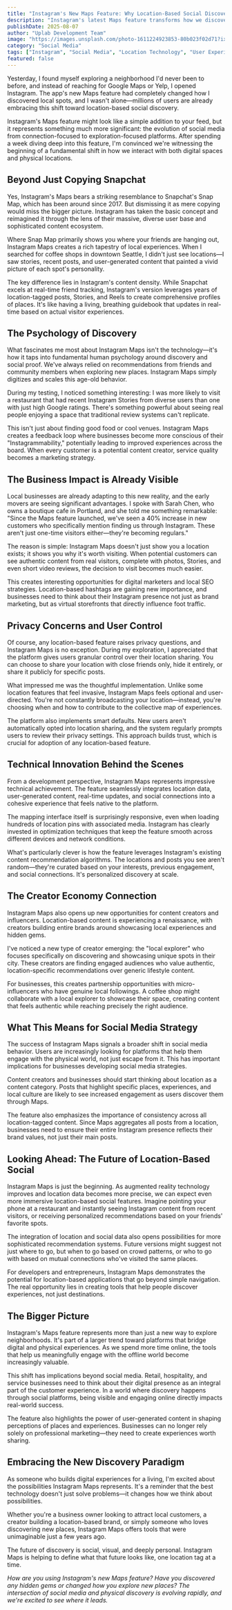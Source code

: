 ```yaml
---
title: "Instagram's New Maps Feature: Why Location-Based Social Discovery is the Future"
description: "Instagram's latest Maps feature transforms how we discover places and connect with local communities. Here's why this seemingly simple addition could reshape social media engagement forever."
publishDate: 2025-08-07
author: "Uplab Development Team"
image: "https://images.unsplash.com/photo-1611224923853-80b023f02d71?ixlib=rb-4.0.3&auto=format&fit=crop&w=2070&q=80"
category: "Social Media"
tags: ["Instagram", "Social Media", "Location Technology", "User Experience", "Digital Marketing", "Local Discovery"]
featured: false
---
```


Yesterday, I found myself exploring a neighborhood I'd never been to before, and instead of reaching for Google Maps or Yelp, I opened Instagram. The app's new Maps feature had completely changed how I discovered local spots, and I wasn't alone—millions of users are already embracing this shift toward location-based social discovery.

Instagram's Maps feature might look like a simple addition to your feed, but it represents something much more significant: the evolution of social media from connection-focused to exploration-focused platforms. After spending a week diving deep into this feature, I'm convinced we're witnessing the beginning of a fundamental shift in how we interact with both digital spaces and physical locations.

## Beyond Just Copying Snapchat

Yes, Instagram's Maps bears a striking resemblance to Snapchat's Snap Map, which has been around since 2017. But dismissing it as mere copying would miss the bigger picture. Instagram has taken the basic concept and reimagined it through the lens of their massive, diverse user base and sophisticated content ecosystem.

Where Snap Map primarily shows you where your friends are hanging out, Instagram Maps creates a rich tapestry of local experiences. When I searched for coffee shops in downtown Seattle, I didn't just see locations—I saw stories, recent posts, and user-generated content that painted a vivid picture of each spot's personality.

The key difference lies in Instagram's content density. While Snapchat excels at real-time friend tracking, Instagram's version leverages years of location-tagged posts, Stories, and Reels to create comprehensive profiles of places. It's like having a living, breathing guidebook that updates in real-time based on actual visitor experiences.

## The Psychology of Discovery

What fascinates me most about Instagram Maps isn't the technology—it's how it taps into fundamental human psychology around discovery and social proof. We've always relied on recommendations from friends and community members when exploring new places. Instagram Maps simply digitizes and scales this age-old behavior.

During my testing, I noticed something interesting: I was more likely to visit a restaurant that had recent Instagram Stories from diverse users than one with just high Google ratings. There's something powerful about seeing real people enjoying a space that traditional review systems can't replicate.

This isn't just about finding good food or cool venues. Instagram Maps creates a feedback loop where businesses become more conscious of their "Instagrammability," potentially leading to improved experiences across the board. When every customer is a potential content creator, service quality becomes a marketing strategy.

## The Business Impact is Already Visible

Local businesses are already adapting to this new reality, and the early movers are seeing significant advantages. I spoke with Sarah Chen, who owns a boutique cafe in Portland, and she told me something remarkable: "Since the Maps feature launched, we've seen a 40% increase in new customers who specifically mention finding us through Instagram. These aren't just one-time visitors either—they're becoming regulars."

The reason is simple: Instagram Maps doesn't just show you a location exists; it shows you why it's worth visiting. When potential customers can see authentic content from real visitors, complete with photos, Stories, and even short video reviews, the decision to visit becomes much easier.

This creates interesting opportunities for digital marketers and local SEO strategies. Location-based hashtags are gaining new importance, and businesses need to think about their Instagram presence not just as brand marketing, but as virtual storefronts that directly influence foot traffic.

## Privacy Concerns and User Control

Of course, any location-based feature raises privacy questions, and Instagram Maps is no exception. During my exploration, I appreciated that the platform gives users granular control over their location sharing. You can choose to share your location with close friends only, hide it entirely, or share it publicly for specific posts.

What impressed me was the thoughtful implementation. Unlike some location features that feel invasive, Instagram Maps feels optional and user-directed. You're not constantly broadcasting your location—instead, you're choosing when and how to contribute to the collective map of experiences.

The platform also implements smart defaults. New users aren't automatically opted into location sharing, and the system regularly prompts users to review their privacy settings. This approach builds trust, which is crucial for adoption of any location-based feature.

## Technical Innovation Behind the Scenes

From a development perspective, Instagram Maps represents impressive technical achievement. The feature seamlessly integrates location data, user-generated content, real-time updates, and social connections into a cohesive experience that feels native to the platform.

The mapping interface itself is surprisingly responsive, even when loading hundreds of location pins with associated media. Instagram has clearly invested in optimization techniques that keep the feature smooth across different devices and network conditions.

What's particularly clever is how the feature leverages Instagram's existing content recommendation algorithms. The locations and posts you see aren't random—they're curated based on your interests, previous engagement, and social connections. It's personalized discovery at scale.

## The Creator Economy Connection

Instagram Maps also opens up new opportunities for content creators and influencers. Location-based content is experiencing a renaissance, with creators building entire brands around showcasing local experiences and hidden gems.

I've noticed a new type of creator emerging: the "local explorer" who focuses specifically on discovering and showcasing unique spots in their city. These creators are finding engaged audiences who value authentic, location-specific recommendations over generic lifestyle content.

For businesses, this creates partnership opportunities with micro-influencers who have genuine local followings. A coffee shop might collaborate with a local explorer to showcase their space, creating content that feels authentic while reaching precisely the right audience.

## What This Means for Social Media Strategy

The success of Instagram Maps signals a broader shift in social media behavior. Users are increasingly looking for platforms that help them engage with the physical world, not just escape from it. This has important implications for businesses developing social media strategies.

Content creators and businesses should start thinking about location as a content category. Posts that highlight specific places, experiences, and local culture are likely to see increased engagement as users discover them through Maps.

The feature also emphasizes the importance of consistency across all location-tagged content. Since Maps aggregates all posts from a location, businesses need to ensure their entire Instagram presence reflects their brand values, not just their main posts.

## Looking Ahead: The Future of Location-Based Social

Instagram Maps is just the beginning. As augmented reality technology improves and location data becomes more precise, we can expect even more immersive location-based social features. Imagine pointing your phone at a restaurant and instantly seeing Instagram content from recent visitors, or receiving personalized recommendations based on your friends' favorite spots.

The integration of location and social data also opens possibilities for more sophisticated recommendation systems. Future versions might suggest not just where to go, but when to go based on crowd patterns, or who to go with based on mutual connections who've visited the same places.

For developers and entrepreneurs, Instagram Maps demonstrates the potential for location-based applications that go beyond simple navigation. The real opportunity lies in creating tools that help people discover experiences, not just destinations.

## The Bigger Picture

Instagram's Maps feature represents more than just a new way to explore neighborhoods. It's part of a larger trend toward platforms that bridge digital and physical experiences. As we spend more time online, the tools that help us meaningfully engage with the offline world become increasingly valuable.

This shift has implications beyond social media. Retail, hospitality, and service businesses need to think about their digital presence as an integral part of the customer experience. In a world where discovery happens through social platforms, being visible and engaging online directly impacts real-world success.

The feature also highlights the power of user-generated content in shaping perceptions of places and experiences. Businesses can no longer rely solely on professional marketing—they need to create experiences worth sharing.

## Embracing the New Discovery Paradigm

As someone who builds digital experiences for a living, I'm excited about the possibilities Instagram Maps represents. It's a reminder that the best technology doesn't just solve problems—it changes how we think about possibilities.

Whether you're a business owner looking to attract local customers, a creator building a location-based brand, or simply someone who loves discovering new places, Instagram Maps offers tools that were unimaginable just a few years ago.

The future of discovery is social, visual, and deeply personal. Instagram Maps is helping to define what that future looks like, one location tag at a time.

*How are you using Instagram's new Maps feature? Have you discovered any hidden gems or changed how you explore new places? The intersection of social media and physical discovery is evolving rapidly, and we're excited to see where it leads.*
